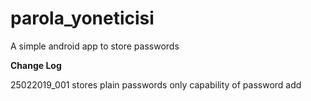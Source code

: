 # parola_yoneticisi
A simple android app to store passwords

**Change Log**

25022019_001
  stores plain passwords
  only capability of password add 
  
